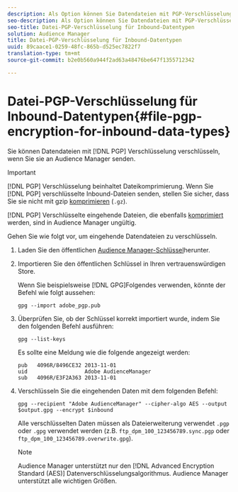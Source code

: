 ```yaml
---
description: Als Option können Sie Datendateien mit PGP-Verschlüsselung verschlüsseln, wenn Sie sie an Audience Manager senden.
seo-description: Als Option können Sie Datendateien mit PGP-Verschlüsselung verschlüsseln, wenn Sie sie an Audience Manager senden.
seo-title: Datei-PGP-Verschlüsselung für Inbound-Datentypen
solution: Audience Manager
title: Datei-PGP-Verschlüsselung für Inbound-Datentypen
uuid: 89caace1-0259-48fc-865b-d525ec7822f7
translation-type: tm+mt
source-git-commit: b2e0b560a944f2ad63a48476be647f1355712342

---
```



# Datei-PGP-Verschlüsselung für Inbound-Datentypen{#file-pgp-encryption-for-inbound-data-types}

Sie können Datendateien mit [!DNL PGP] Verschlüsselung verschlüsseln, wenn Sie sie an Audience Manager senden.

<!-- c_encryption.xml -->

>[!IMPORTANT]
>
>[!DNL PGP] Verschlüsselung beinhaltet Dateikomprimierung. Wenn Sie [!DNL PGP] verschlüsselte Inbound-Dateien senden, stellen Sie sicher, dass Sie sie nicht mit gzip [komprimieren](../../../integration/sending-audience-data/batch-data-transfer-explained/inbound-file-compression.md) (`.gz`).
>
>[!DNL PGP] Verschlüsselte eingehende Dateien, die ebenfalls [komprimiert](../../../integration/sending-audience-data/batch-data-transfer-explained/inbound-file-compression.md) werden, sind in Audience Manager ungültig.

Gehen Sie wie folgt vor, um eingehende Datendateien zu verschlüsseln.

1. Laden Sie den öffentlichen [Audience Manager-Schlüssel](./assets/adobe_pgp.pub)herunter.
2. Importieren Sie den öffentlichen Schlüssel in Ihren vertrauenswürdigen Store.

   Wenn Sie beispielsweise [!DNL GPG]Folgendes verwenden, könnte der Befehl wie folgt aussehen:

   `gpg --import adobe_pgp.pub`

3. Überprüfen Sie, ob der Schlüssel korrekt importiert wurde, indem Sie den folgenden Befehl ausführen:

   `gpg --list-keys`

   Es sollte eine Meldung wie die folgende angezeigt werden:

   ```
   pub   4096R/8496CE32 2013-11-01
   uid                  Adobe AudienceManager
   sub   4096R/E3F2A363 2013-11-01
   ```

4. Verschlüsseln Sie die eingehenden Daten mit dem folgenden Befehl:

   `gpg --recipient "Adobe AudienceManager" --cipher-algo AES --output $output.gpg --encrypt $inbound`

   Alle verschlüsselten Daten müssen als Dateierweiterung verwendet `.pgp` oder `.gpg` verwendet werden (z.B. `ftp_dpm_100_123456789.sync.pgp` oder `ftp_dpm_100_123456789.overwrite.gpg`).

   >[!NOTE]
   >
   >Audience Manager unterstützt nur den [!DNL Advanced Encryption Standard (AES)] Datenverschlüsselungsalgorithmus. Audience Manager unterstützt alle wichtigen Größen.
